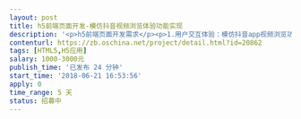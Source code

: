```yaml
---                
layout: post       
title: h5前端页面开发-模仿抖音视频浏览体验功能实现           
description: '<p>h5前端页面开发需求</p><p>1.用户交互体验：模仿抖音app视频浏览功能（纯视频部分，不包含文字互动信息）</p><p>2.支持横屏切换适配效果</p><p>3.浏览到最后一页，即落地页面（详情信息 图片+文字）</p><p>4.不介意采用现有框架进行开发，保证质量和用户体验即可</p>'     
contenturl: https://zb.oschina.net/project/detail.html?id=20862      
tags: [HTML5,H5应用]            
salary: 1000-3000元          
publish_time: '已发布 24 分钟'         
start_time: '2018-06-21 16:53:56'           
apply: 0                   
time_range: 5 天              
status: 招募中                  
---                 
```

